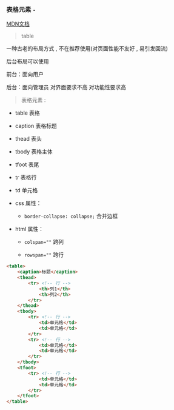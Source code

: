 ### 表格元素 `-`

 <a href="https://developer.mozilla.org/zh-CN/docs/Web/HTML/Element/table" target="_blank">MDN文档</a> 

> table

一种古老的布局方式 , 不在推荐使用(对页面性能不友好 , 易引发回流)

后台布局可以使用 

前台：面向用户 

后台：面向管理员 对界面要求不高 对功能性要求高

> 表格元素 : 

- table 表格
- caption 表格标题
- thead 表头
- tbody 表格主体
- tfoot 表尾
- tr 表格行
- td 单元格



- css 属性：
  - `border-collapse: collapse;` 合并边框

- html 属性：

  - `colspan=""` 跨列  	

  - `rowspan=""` 跨行

```html
<table>
    <caption>标题</caption>
    <thead>
        <tr> <!-- 行 -->
            <th>列1</th>
            <th>列2</th>
        </tr>
    </thead>
    <tbody>
        <tr> <!-- 行 -->
            <td>单元格</td>
            <td>单元格</td>
        </tr>
        <tr> <!-- 行 -->
            <td>单元格</td>
            <td>单元格</td>
        </tr>
    </tbody>
    <tfoot>
        <tr> <!-- 行 -->
            <td>单元格</td>
            <td>单元格</td>
        </tr>
    </tfoot>
</table>
```

